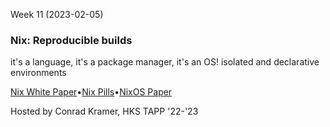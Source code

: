 Week 11 (2023-02-05)

### Nix: Reproducible builds

it's a language, it's a package manager, it's an OS! isolated and declarative environments

[Nix White Paper](https://edolstra.github.io/pubs/nspfssd-lisa2004-final.pdf)•[Nix Pills](https://nixos.org/guides/nix-pills/)•[NixOS Paper](https://edolstra.github.io/pubs/nixos-jfp-final.pdf)

Hosted by Conrad Kramer, HKS TAPP '22-'23